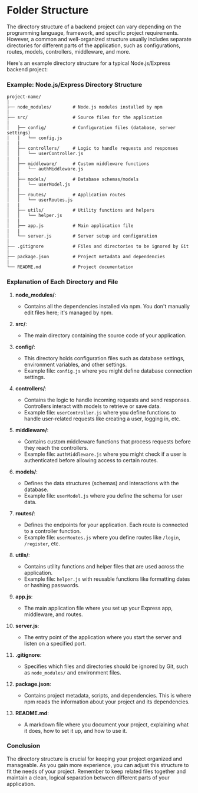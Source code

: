 # Folder Structure

The directory structure of a backend project can vary depending on the programming language, framework, and specific project requirements. However, a common and well-organized structure usually includes separate directories for different parts of the application, such as configurations, routes, models, controllers, middleware, and more.

Here's an example directory structure for a typical Node.js/Express backend project:

### Example: Node.js/Express Directory Structure

```
project-name/
|
├── node_modules/        # Node.js modules installed by npm
|
├── src/                 # Source files for the application
|
│   ├── config/          # Configuration files (database, server settings)
│   │   └── config.js
|   |
│   ├── controllers/     # Logic to handle requests and responses
│   │   └── userController.js
|   |
│   ├── middleware/      # Custom middleware functions
│   │   └── authMiddleware.js
|   |
│   ├── models/          # Database schemas/models
│   │   └── userModel.js
|   |
│   ├── routes/          # Application routes
│   │   └── userRoutes.js
|   |
│   ├── utils/           # Utility functions and helpers
│   │   └── helper.js
|   |
│   ├── app.js           # Main application file
|   |
│   └── server.js        # Server setup and configuration
|
├── .gitignore           # Files and directories to be ignored by Git
|
├── package.json         # Project metadata and dependencies
|
└── README.md            # Project documentation
```

### Explanation of Each Directory and File

1. **node_modules/**:
   - Contains all the dependencies installed via npm. You don't manually edit files here; it's managed by npm.

2. **src/**:
   - The main directory containing the source code of your application.

3. **config/**:
   - This directory holds configuration files such as database settings, environment variables, and other settings.
   - Example file: `config.js` where you might define database connection settings.

4. **controllers/**:
   - Contains the logic to handle incoming requests and send responses. Controllers interact with models to retrieve or save data.
   - Example file: `userController.js` where you define functions to handle user-related requests like creating a user, logging in, etc.

5. **middleware/**:
   - Contains custom middleware functions that process requests before they reach the controllers.
   - Example file: `authMiddleware.js` where you might check if a user is authenticated before allowing access to certain routes.

6. **models/**:
   - Defines the data structures (schemas) and interactions with the database.
   - Example file: `userModel.js` where you define the schema for user data.

7. **routes/**:
   - Defines the endpoints for your application. Each route is connected to a controller function.
   - Example file: `userRoutes.js` where you define routes like `/login`, `/register`, etc.

8. **utils/**:
   - Contains utility functions and helper files that are used across the application.
   - Example file: `helper.js` with reusable functions like formatting dates or hashing passwords.

9. **app.js**:
   - The main application file where you set up your Express app, middleware, and routes.

10. **server.js**:
    - The entry point of the application where you start the server and listen on a specified port.

11. **.gitignore**:
    - Specifies which files and directories should be ignored by Git, such as `node_modules/` and environment files.

12. **package.json**:
    - Contains project metadata, scripts, and dependencies. This is where npm reads the information about your project and its dependencies.

13. **README.md**:
    - A markdown file where you document your project, explaining what it does, how to set it up, and how to use it.

### Conclusion

The directory structure is crucial for keeping your project organized and manageable. As you gain more experience, you can adjust this structure to fit the needs of your project. Remember to keep related files together and maintain a clean, logical separation between different parts of your application.